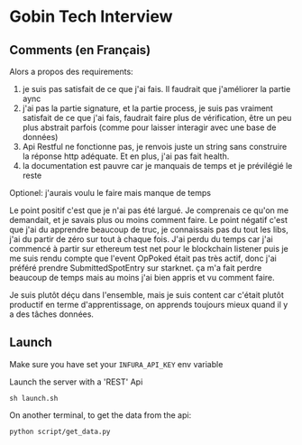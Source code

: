 # Gobin Tech Interview

## Comments (en Français)
Alors a propos des requirements:
 1. je suis pas satisfait de ce que j'ai fais. Il faudrait que j'améliorer la partie aync
 2. j'ai pas la partie signature, et la partie process, je suis pas vraiment satisfait de ce que j'ai fais, faudrait faire plus de vérification, être un peu plus abstrait parfois (comme pour laisser interagir avec une base de données)
 3. Api Restful ne fonctionne pas, je renvois juste un string sans construire la réponse http adéquate. Et en plus, j'ai pas fait health.
 4. la documentation est pauvre car je manquais de temps et je prévilégié le reste

 Optionel: j'aurais voulu le faire mais manque de temps

Le point positif c'est que je n'ai pas été largué. Je comprenais ce qu'on me demandait, et je savais plus ou moins comment faire.
Le point négatif c'est que j'ai du apprendre beaucoup de truc, je connaissais pas du tout les libs, j'ai du partir de zéro sur tout à chaque fois.
J'ai perdu du temps car j'ai commencé à partir sur ethereum test net pour le blockchain listener puis je me suis rendu compte que l'event OpPoked était pas très actif, donc j'ai préféré prendre SubmittedSpotEntry sur starknet. ça m'a fait perdre beaucoup de temps mais au moins j'ai bien appris et vu comment faire.

Je suis plutôt déçu dans l'ensemble, mais je suis content car c'était plutôt productif en terme d'apprentissage, on apprends toujours mieux quand il y a des tâches données.


## Launch

Make sure you have set your `INFURA_API_KEY` env variable

Launch the server with a 'REST' Api
```
sh launch.sh
```

On another terminal, to get the data from the api:

```
python script/get_data.py
```
